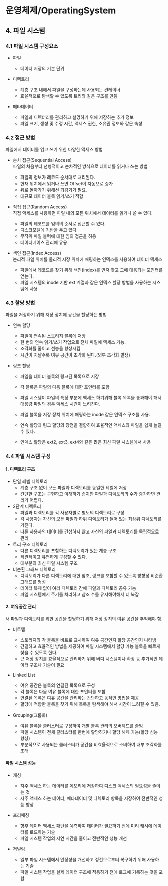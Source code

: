 # 운영체제/OperatingSystem
## 4. 파일 시스템
### 4.1 파일 시스템 구성요소
- 파일
    - 데이터 저장의 기본 단위
- 디렉토리
    - 계층 구조 내에서 파일을 구성하는데 사용되는 컨테이너
    - 효율적으로 탐색할 수 있도록 트리와 같은 구조를 만듬

- 메타데이터
    - 파일과 디렉터리를 관리하고 설명하기 위해 저장하는 추가 정보
    - 파일 크기, 생성 및 수정 시간, 액세스 권한, 소유권 정보와 같은 속성

### 4.2 접근 방법
파일에서 데이터를 읽고 쓰기 위한 다양한 액세스 방법

- 순차 접근(Sequential Access)   
파일의 처음부터 선형적이고 순차적인 방식으로 데이터를 읽거나 쓰는 방법
    - 파일의 정보가 레코드 순서대로 처리된다.
    - 현재 위치에서 읽거나 쓰면 Offset이 자동으로 증가
    - 뒤로 돌아가기 위해선 되감기가 필요.
    - 대규모 데이터 블록 읽기/쓰기 적합

- 직접 접근(Random Access)   
직접 액세스를 사용하면 파일 내의 모든 위치에서 데이터를 읽거나 쓸 수 있다.   
    - 파일의 레코드를 임의의 순서로 접근할 수 있다.
    - 디스크모델에 기반을 두고 있다.
    - 무작위 파일 블럭에 대한 임의 접근을 허용
    - 데이터베이스 관리에 유용
- 색인 접근(Index Access)   
논리적 파일 위치를 물리적 저장 위치에 매핑하는 인덱스를 사용하여 데이터 액세스
    - 파일에서 레코드를 찾기 위해 색인(Index)를 먼저 찾고 그에 대응되는 포인터를 얻는다.
    - 파일 시스템의 inode 기반 ext 계열과 같은 인덱스 할당 방법을 사용하는 시스템에 사용


### 4.3 할당 방법
파일을 저장하기 위해 저장 장치에 공간을 할당하는 방법

- 연속 할당
    - 파일이 연속된 스토리지 블록에 저장
    - 한 번의 연속 읽기/쓰기 작업으로 전체 파일에 액세스 가능.
    - 조각화를 줄이고 선능을 향상시킴
    - 시간이 지날수록 여유 공간이 조각화 된다.(외부 조각화 발생)

- 링크 할당
    - 파일을 데이터 블록의 링크된 목록으로 저장
    - 각 블록은 파일의 다음 블록에 대한 포인터를 포함
    - 파일 시스템이 파일의 특정 부분에 액세스 하기위해 블록 목록을 통과해야 해서 대용량 파일의 경우 액세스 시간이 느려진다.
    
    - 파일 블록을 저장 장치 위치에 매핑하는 inode 같은 인덱스 구조를 사용.
    - 연속 할당과 링크 할당의 장점을 결합하여 효율적인 액세스와 파일을 쉽게 늘릴 수 있다.
    - 인덱스 할당은 ext2, ext3, ext4와 같은 많은 최신 파일 시스템에서 사용

### 4.4 파일 시스템 구성
#### 1. 디렉토리 구조
- 단일 레벨 디렉토리
    - 계층 구조 없이 모든 파일과 디렉토리를 동일한 레벨에 저장
    - 간단한 구조는 구현하고 이해하기 쉽지만 파일과 디렉토리의 수가 증가하면 관리가 어렵다.
- 2단계 디렉토리
    - 파일과 디렉토리를 각 사용자별로 별도의 디렉토리로 구성
    - 각 사용자는 자신의 모든 파일과 하위 디렉토리가 들어 있는 최상위 디렉토리를 가진다.
    - 다른 사용자의 데이터를 간섭하지 않고 자신의 파일과 디렉토리를 독립적으로 관리
- 트리 구조 디렉토리
    - 다른 디렉토리를 포함하는 디렉토리가 있는 계층 구조
    - 직관적이고 유연하게 구성할 수 있다.
    - 대부분의 최신 파일 시스템 구조
- 비순환 그래프 디렉토리
    - 디렉토리가 다른 디렉토리에 대한 참조, 링크를 포함할 수 있도록 방향성 비순환 그래프를 형성
    - 데이터 복제 없이 여러 디렉토리 간에 파일과 디렉토리 공유 가능
    - 파일 시스템에서 주기를 처리하고 참조 수를 유지해야해서 더 복잡

#### 2. 여유공간 관리
새 파일과 디렉토리를 위한 공간을 할당하기 위해 저장 장치의 여유 공간을 추척해야 함.

- 비트맵
    - 스토리지의 각 블록을 비트로 표시하여 여유 공간인지 할당 공간인지 나타냄
    - 간결하고 효율적인 방법을 제공하여 파일 시스템에서 할당 가능 블록을 빠르게 찾을 수 있도록 한다.
    - 큰 저장 장치를 효율적으로 관리하기 위해 버디 시스템이나 확장 등 추가적인 데이터 구조나 기술이 필요

- Linked List
    - 여유 공간은 블록의 연결된 목록으로 구성
    - 각 블록은 다음 여유 블록에 대한 포인터를 포함
    - 연결된 목록은 여유 공간을 관리하는 간단하고 동적인 방법을 제공
    - 할당에 적합한 블록을 찾기 위해 목록을 탐색해야 해서 시간이 느려질 수 있음.
- Grouping(그룹화)
    - 여유 블록을 클러스터로 구성하여 개별 블록 관리의 오버헤드를 줄임
    - 파일 시스템이 전체 클러스터를 한번에 할당하거나 할당 해제 가능(할당 성능 향샹)
    - 부분적으로 사용되는 클러스터가 공간을 비효율적으로 소비하여 내부 조각화를 초래

#### 파일 시스템 성능
- 캐싱
    - 자주 액세스 하는 데이터를 메모리에 저장하여 디스크 액세스의 필요성을 줄이는 것
    - 자주 액세스 하는 데이터, 메타데이터 및 디렉토리 항목을 저장하여 전반적인 성능 향상

- 프리패칭
    - 향후 데이터 액세스 패턴을 예측하여 데이터가 필요하기 전에 미리 캐시에 데이터를 로드하는 기술
    - 파일 시스템 작업의 지연 시간을 줄이고 전반적인 성능 개선

- 저널링
    - 일부 파일 시스템에서 안정성을 개선하고 정전으로부터 복구하기 위해 사용하는 기술
    - 파일 시스템 작업을 실제 데이터 구조에 적용하기 전에 로그에 기록하는 것을 포함